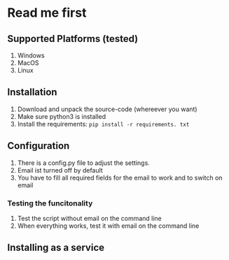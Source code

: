 # Read me first
## Supported Platforms (tested)

1. Windows
2. MacOS
3. Linux

## Installation

1. Download and unpack the source-code (whereever you want)
2. Make sure python3 is installed
3. Install the requirements:
```pip install -r requirements. txt ```

## Configuration

1. There is a config.py file to adjust the settings.
2. Email ist turned off by default
3. You have to fill all required fields for the email to work and to switch on email

### Testing the funcitonality

1. Test the script without email on the command line
2. When everything works, test it with email on the command line

## Installing as a service
